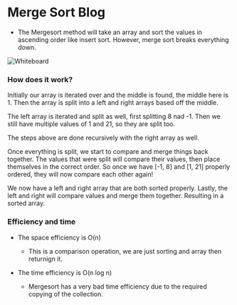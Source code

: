 # Merge Sort Blog
- The Mergesort method will take an array and sort the values in ascending order like insert sort. However, merge sort breaks everything down.


![Whiteboard](mergeSorting.PNG)
### How does it work?
Initially our array is iterated over and the middle is found, the middle here is 1. Then the array is split into a left and right arrays based off the middle.

The left array is iterated and split as well, first splitting 8 nad -1. Then we still have multiple values of 1 and 21, so they are split too.

The steps above are done recursively with the right array as well.

Once everything is split, we start to compare and merge things back together. The values that were split will compare their values, then place themselves in the correct order. So once we have [-1, 8] and [1, 21] properly ordered, they will now compare each other again!

We now have a left and right array that are both sorted properly. Lastly, the left and right will compare values and merge them together. Resulting in a sorted array.

### Efficiency and time

- The space efficiency is O(n)
    - This is a comparison operation, we are just sorting and array then returnign it.
    
- The time efficiency is O(n log n)
    - Mergesort has a very bad time efficiency due to the required copying of the collection.
